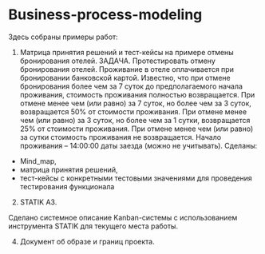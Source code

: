 # Business-process-modeling

Здесь собраны примеры работ:
1.	Матрица принятия решений и тест-кейсы на примере отмены бронирования отелей.
ЗАДАЧА.
Протестировать отмену бронирования отелей. Проживание в отеле оплачивается при бронировании банковской картой. Известно, что при отмене бронирования более чем за 7 суток до предполагаемого начала проживания, стоимость проживания полностью возвращается. При отмене менее чем (или равно) за 7 суток, но более чем за 3 суток, возвращается 50% от стоимости проживания. При отмене менее чем (или равно) за 3 суток, но более чем за 1 сутки, возвращается 25% от стоимости проживания. При отмене менее чем (или равно) за сутки стоимость проживания не возвращается.
Начало проживания – 14:00:00 даты заезда (можно не учитывать).
Сделаны:
- Mind_map,
- матрица принятия решений,
- тест-кейсы с конкретными тестовыми значениями для проведения тестирования функционала


2.	STATIK A3.

Сделано системное описание Kanban-системы с использованием инструмента STATIK для текущего места работы.

4. Документ об образе и границ проекта.
